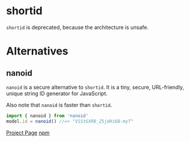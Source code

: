 # shortid

`shortid` is deprecated, because the architecture is unsafe.

# Alternatives

## nanoid

`nanoid` is a secure alternative to `shortid`. It is a tiny, secure, URL-friendly, unique string ID generator for JavaScript.

Also note that `nanoid` is faster than `shortid`.

```ts
import { nanoid } from 'nanoid'
model.id = nanoid() //=> "V1StGXR8_Z5jdHi6B-myT"
```

[Project Page](https://github.com/ai/nanoid/)
[npm](https://www.npmjs.com/package/nanoid)
